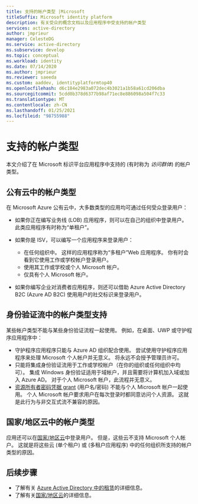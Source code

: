 ```yaml
---
title: 支持的帐户类型 |Microsoft
titleSuffix: Microsoft identity platform
description: 有关受众的概念文档以及应用程序中受支持的帐户类型
services: active-directory
author: jmprieur
manager: CelesteDG
ms.service: active-directory
ms.subservice: develop
ms.topic: conceptual
ms.workload: identity
ms.date: 07/14/2020
ms.author: jmprieur
ms.reviewer: saeeda
ms.custom: aaddev, identityplatformtop40
ms.openlocfilehash: d6c184e2983a072dec4b3021a1b58a61cd206dba
ms.sourcegitcommit: 5cdd0b378d6377b98af71ec8e886098a504f7c33
ms.translationtype: MT
ms.contentlocale: zh-CN
ms.lasthandoff: 01/25/2021
ms.locfileid: "98755988"
---
```

# <a name="supported-account-types"></a>支持的帐户类型

本文介绍了在 Microsoft 标识平台应用程序中支持的 (有时称为 *访问群体*) 的帐户类型。

<!-- This section can be in an include for many of the scenarios (SPA, web app signing-in users, protecting a web API, Desktop (depending on the flows), Mobile -->

## <a name="account-types-in-the-public-cloud"></a>公有云中的帐户类型

在 Microsoft Azure 公有云中，大多数类型的应用均可通过任何受众登录用户：

- 如果你正在编写业务线 (LOB) 应用程序，则可以在自己的组织中登录用户。 此类应用程序有时称为“单租户”。
- 如果你是 ISV，可以编写一个应用程序来登录用户：

  - 在任何组织中。 这样的应用程序称为“多租户”Web 应用程序。 你有时会看到它使用工作或学校帐户登录用户。
  - 使用其工作或学校或个人 Microsoft 帐户。
  - 仅具有个人 Microsoft 帐户。
    
- 如果你编写企业对消费者应用程序，则还可以借助 Azure Active Directory B2C (Azure AD B2C) 使用用户的社交标识来登录用户。

## <a name="account-type-support-in-authentication-flows"></a>身份验证流中的帐户类型支持

某些帐户类型不能与某些身份验证流程一起使用。 例如，在桌面、UWP 或守护程序应用程序中：

- 守护程序应用程序只能与 Azure AD 组织配合使用。 尝试使用守护程序应用程序来处理 Microsoft 个人帐户并无意义。 将永远不会授予管理员许可。
- 只能将集成身份验证流用于工作或学校帐户（在你的组织或任何组织中均可）。 集成 Windows 身份验证适用于域帐户，并且需要将计算机加入域或加入 Azure AD。 对于个人 Microsoft 帐户，此流程并无意义。
- [资源所有者密码凭据 grant](./v2-oauth-ropc.md) (用户名/密码) 不能与个人 Microsoft 帐户一起使用。 个人 Microsoft 帐户要求用户在每次登录时都同意访问个人资源。 这就是此行为与非交互式流不兼容的原因。

## <a name="account-types-in-national-clouds"></a>国家/地区云中的帐户类型

应用还可以在[国家/地区云](authentication-national-cloud.md)中登录用户。 但是，这些云不支持 Microsoft 个人帐户。 这就是将这些云 (单个租户) 或 (多租户应用程序) 中的任何组织所支持的帐户类型的原因。

## <a name="next-steps"></a>后续步骤

- 了解有关 [Azure Active Directory 中的租赁](./single-and-multi-tenant-apps.md)的详细信息。
- 了解有关[国家/地区云](./authentication-national-cloud.md)的详细信息。
